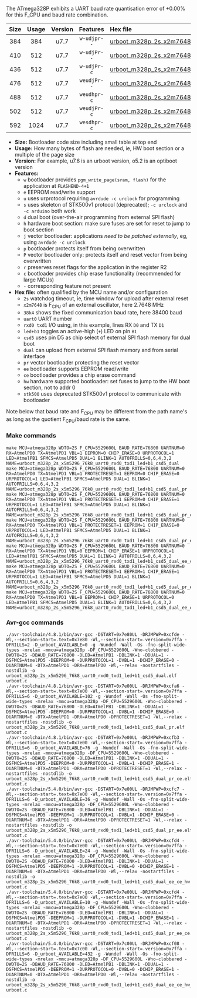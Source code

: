 The ATmega328P exhibits a UART baud rate quantisation error of +0.00% for this F_CPU and baud rate combination.

|Size|Usage|Version|Features|Hex file|
|:-:|:-:|:-:|:-:|:--|
|384|384|u7.7|`w-udjpr--`|[urboot_m328p_2s_x2m7648_38k4_uart0_rxd0_txd1_led+b1_csd5_dual.hex](https://raw.githubusercontent.com/stefanrueger/urboot.hex/main/u7.7/mcus/atmega328p/watchdog_2_s/external_oscillator_x/%2B2m764800_hz/%2B%2B38k4_baud/uart0_rxd0_txd1/led%2Bb1_csd5_dual/urboot_m328p_2s_x2m7648_38k4_uart0_rxd0_txd1_led%2Bb1_csd5_dual.hex)|
|410|512|u7.7|`w-udjPr--`|[urboot_m328p_2s_x2m7648_38k4_uart0_rxd0_txd1_led+b1_csd5_dual_pr.hex](https://raw.githubusercontent.com/stefanrueger/urboot.hex/main/u7.7/mcus/atmega328p/watchdog_2_s/external_oscillator_x/%2B2m764800_hz/%2B%2B38k4_baud/uart0_rxd0_txd1/led%2Bb1_csd5_dual/urboot_m328p_2s_x2m7648_38k4_uart0_rxd0_txd1_led%2Bb1_csd5_dual_pr.hex)|
|436|512|u7.7|`w-udjPr-c`|[urboot_m328p_2s_x2m7648_38k4_uart0_rxd0_txd1_led+b1_csd5_dual_pr_ce.hex](https://raw.githubusercontent.com/stefanrueger/urboot.hex/main/u7.7/mcus/atmega328p/watchdog_2_s/external_oscillator_x/%2B2m764800_hz/%2B%2B38k4_baud/uart0_rxd0_txd1/led%2Bb1_csd5_dual/urboot_m328p_2s_x2m7648_38k4_uart0_rxd0_txd1_led%2Bb1_csd5_dual_pr_ce.hex)|
|476|512|u7.7|`weudjPr--`|[urboot_m328p_2s_x2m7648_38k4_uart0_rxd0_txd1_led+b1_csd5_dual_pr_ee.hex](https://raw.githubusercontent.com/stefanrueger/urboot.hex/main/u7.7/mcus/atmega328p/watchdog_2_s/external_oscillator_x/%2B2m764800_hz/%2B%2B38k4_baud/uart0_rxd0_txd1/led%2Bb1_csd5_dual/urboot_m328p_2s_x2m7648_38k4_uart0_rxd0_txd1_led%2Bb1_csd5_dual_pr_ee.hex)|
|488|512|u7.7|`weudhpr-c`|[urboot_m328p_2s_x2m7648_38k4_uart0_rxd0_txd1_led+b1_csd5_dual_ee_ce_hw.hex](https://raw.githubusercontent.com/stefanrueger/urboot.hex/main/u7.7/mcus/atmega328p/watchdog_2_s/external_oscillator_x/%2B2m764800_hz/%2B%2B38k4_baud/uart0_rxd0_txd1/led%2Bb1_csd5_dual/urboot_m328p_2s_x2m7648_38k4_uart0_rxd0_txd1_led%2Bb1_csd5_dual_ee_ce_hw.hex)|
|502|512|u7.7|`weudjPr-c`|[urboot_m328p_2s_x2m7648_38k4_uart0_rxd0_txd1_led+b1_csd5_dual_pr_ee_ce.hex](https://raw.githubusercontent.com/stefanrueger/urboot.hex/main/u7.7/mcus/atmega328p/watchdog_2_s/external_oscillator_x/%2B2m764800_hz/%2B%2B38k4_baud/uart0_rxd0_txd1/led%2Bb1_csd5_dual/urboot_m328p_2s_x2m7648_38k4_uart0_rxd0_txd1_led%2Bb1_csd5_dual_pr_ee_ce.hex)|
|592|1024|u7.7|`wesdhpr-c`|[urboot_m328p_2s_x2m7648_38k4_uart0_rxd0_txd1_led+b1_csd5_dual_ee_ce_hw_stk500.hex](https://raw.githubusercontent.com/stefanrueger/urboot.hex/main/u7.7/mcus/atmega328p/watchdog_2_s/external_oscillator_x/%2B2m764800_hz/%2B%2B38k4_baud/uart0_rxd0_txd1/led%2Bb1_csd5_dual/urboot_m328p_2s_x2m7648_38k4_uart0_rxd0_txd1_led%2Bb1_csd5_dual_ee_ce_hw_stk500.hex)|

- **Size:** Bootloader code size including small table at top end
- **Usage:** How many bytes of flash are needed, ie, HW boot section or a multiple of the page size
- **Version:** For example, u7.6 is an urboot version, o5.2 is an optiboot version
- **Features:**
  + `w` bootloader provides `pgm_write_page(sram, flash)` for the application at `FLASHEND-4+1`
  + `e` EEPROM read/write support
  + `u` uses urprotocol requiring `avrdude -c urclock` for programming
  + `s` uses skeleton of STK500v1 protocol (deprecated); `-c urclock` and `-c arduino` both work
  + `d` dual boot (over-the-air programming from external SPI flash)
  + `h` hardware boot section: make sure fuses are set for reset to jump to boot section
  + `j` vector bootloader: applications *need to be patched externally*, eg, using `avrdude -c urclock`
  + `p` bootloader protects itself from being overwritten
  + `P` vector bootloader only: protects itself and reset vector from being overwritten
  + `r` preserves reset flags for the application in the register R2
  + `c` bootloader provides chip erase functionality (recommended for large MCUs)
  + `-` corresponding feature not present
- **Hex file:** often qualified by the MCU name and/or configuration
  + `2s` watchdog timeout, ie, time window for upload after external reset
  + `x2m7648` is F<sub>CPU</sub> of an external oscillator, here 2.7648 MHz
  + `38k4` shows the fixed communication baud rate, here 38400 baud
  + `uart0` UART number
  + `rxd0 txd1` I/O using, in this example, lines RX `D0` and TX `D1`
  + `led+b1` toggles an active-high (`+`) LED on pin `B1`
  + `csd5` uses pin D5 as chip select of external SPI flash memory for dual boot
  + `dual` can upload from external SPI flash memory and from serial interface
  + `pr` vector bootloader protecting the reset vector
  + `ee` bootloader supports EEPROM read/write
  + `ce` bootloader provides a chip erase command
  + `hw` hardware supported bootloader: set fuses to jump to the HW boot section, not to addr 0
  + `stk500` uses deprecated STK500v1 protocol to communicate with bootloader


Note below that baud rate and F<sub>CPU</sub> may be different from the path name's as long as the quotient F<sub>CPU</sub>/baud rate is the same.

### Make commands
```
make MCU=atmega328p WDTO=2S F_CPU=5529600L BAUD_RATE=76800 UARTNUM=0 RX=AtmelPD0 TX=AtmelPD1 VBL=1 EEPROM=0 CHIP_ERASE=0 URPROTOCOL=1 LED=AtmelPB1 SFMCS=AtmelPD5 DUAL=1 BLINK=1 AUTOFRILLS=0,6,4,3,2 NAME=urboot_m328p_2s_x5m5296_76k8_uart0_rxd0_txd1_led+b1_csd5_dual
make MCU=atmega328p WDTO=2S F_CPU=5529600L BAUD_RATE=76800 UARTNUM=0 RX=AtmelPD0 TX=AtmelPD1 VBL=1 PROTECTRESET=1 EEPROM=0 CHIP_ERASE=0 URPROTOCOL=1 LED=AtmelPB1 SFMCS=AtmelPD5 DUAL=1 BLINK=1 AUTOFRILLS=0,6,4,3,2 NAME=urboot_m328p_2s_x5m5296_76k8_uart0_rxd0_txd1_led+b1_csd5_dual_pr
make MCU=atmega328p WDTO=2S F_CPU=5529600L BAUD_RATE=76800 UARTNUM=0 RX=AtmelPD0 TX=AtmelPD1 VBL=1 PROTECTRESET=1 EEPROM=0 CHIP_ERASE=1 URPROTOCOL=1 LED=AtmelPB1 SFMCS=AtmelPD5 DUAL=1 BLINK=1 AUTOFRILLS=0,6,4,3,2 NAME=urboot_m328p_2s_x5m5296_76k8_uart0_rxd0_txd1_led+b1_csd5_dual_pr_ce
make MCU=atmega328p WDTO=2S F_CPU=5529600L BAUD_RATE=76800 UARTNUM=0 RX=AtmelPD0 TX=AtmelPD1 VBL=1 PROTECTRESET=1 EEPROM=1 CHIP_ERASE=0 URPROTOCOL=1 LED=AtmelPB1 SFMCS=AtmelPD5 DUAL=1 BLINK=1 AUTOFRILLS=0,6,4,3,2 NAME=urboot_m328p_2s_x5m5296_76k8_uart0_rxd0_txd1_led+b1_csd5_dual_pr_ee
make MCU=atmega328p WDTO=2S F_CPU=5529600L BAUD_RATE=76800 UARTNUM=0 RX=AtmelPD0 TX=AtmelPD1 VBL=0 EEPROM=1 CHIP_ERASE=1 URPROTOCOL=1 LED=AtmelPB1 SFMCS=AtmelPD5 DUAL=1 BLINK=1 AUTOFRILLS=0,6,4,3,2 NAME=urboot_m328p_2s_x5m5296_76k8_uart0_rxd0_txd1_led+b1_csd5_dual_ee_ce_hw
make MCU=atmega328p WDTO=2S F_CPU=5529600L BAUD_RATE=76800 UARTNUM=0 RX=AtmelPD0 TX=AtmelPD1 VBL=1 PROTECTRESET=1 EEPROM=1 CHIP_ERASE=1 URPROTOCOL=1 LED=AtmelPB1 SFMCS=AtmelPD5 DUAL=1 BLINK=1 AUTOFRILLS=0,6,4,3,2 NAME=urboot_m328p_2s_x5m5296_76k8_uart0_rxd0_txd1_led+b1_csd5_dual_pr_ee_ce
make MCU=atmega328p WDTO=2S F_CPU=5529600L BAUD_RATE=76800 UARTNUM=0 RX=AtmelPD0 TX=AtmelPD1 VBL=0 EEPROM=1 CHIP_ERASE=1 URPROTOCOL=0 LED=AtmelPB1 SFMCS=AtmelPD5 DUAL=1 BLINK=1 AUTOFRILLS=0,6,4,3,2 NAME=urboot_m328p_2s_x5m5296_76k8_uart0_rxd0_txd1_led+b1_csd5_dual_ee_ce_hw_stk500
```

### Avr-gcc commands
```
./avr-toolchain/4.8.1/bin/avr-gcc -DSTART=0x7e80UL -DRJMPWP=0xcfde -Wl,--section-start=.text=0x7e80 -Wl,--section-start=.version=0x7ffa -DFRILLS=2 -D_urboot_AVAILABLE=0 -g -Wundef -Wall -Os -fno-split-wide-types -mrelax -mmcu=atmega328p -DF_CPU=5529600L -Wno-clobbered -DWDTO=2S -DBAUD_RATE=76800 -DLED=AtmelPB1 -DBLINK=1 -DDUAL=1 -DSFMCS=AtmelPD5 -DEEPROM=0 -DURPROTOCOL=1 -DVBL=1 -DCHIP_ERASE=0 -DUARTNUM=0 -DTX=AtmelPD1 -DRX=AtmelPD0 -Wl,--relax -nostartfiles -nostdlib -o urboot_m328p_2s_x5m5296_76k8_uart0_rxd0_txd1_led+b1_csd5_dual.elf urboot.c
./avr-toolchain/4.8.1/bin/avr-gcc -DSTART=0x7e00UL -DRJMPWP=0xcfa6 -Wl,--section-start=.text=0x7e00 -Wl,--section-start=.version=0x7ffa -DFRILLS=6 -D_urboot_AVAILABLE=102 -g -Wundef -Wall -Os -fno-split-wide-types -mrelax -mmcu=atmega328p -DF_CPU=5529600L -Wno-clobbered -DWDTO=2S -DBAUD_RATE=76800 -DLED=AtmelPB1 -DBLINK=1 -DDUAL=1 -DSFMCS=AtmelPD5 -DEEPROM=0 -DURPROTOCOL=1 -DVBL=1 -DCHIP_ERASE=0 -DUARTNUM=0 -DTX=AtmelPD1 -DRX=AtmelPD0 -DPROTECTRESET=1 -Wl,--relax -nostartfiles -nostdlib -o urboot_m328p_2s_x5m5296_76k8_uart0_rxd0_txd1_led+b1_csd5_dual_pr.elf urboot.c
./avr-toolchain/4.8.1/bin/avr-gcc -DSTART=0x7e00UL -DRJMPWP=0xcfb3 -Wl,--section-start=.text=0x7e00 -Wl,--section-start=.version=0x7ffa -DFRILLS=6 -D_urboot_AVAILABLE=76 -g -Wundef -Wall -Os -fno-split-wide-types -mrelax -mmcu=atmega328p -DF_CPU=5529600L -Wno-clobbered -DWDTO=2S -DBAUD_RATE=76800 -DLED=AtmelPB1 -DBLINK=1 -DDUAL=1 -DSFMCS=AtmelPD5 -DEEPROM=0 -DURPROTOCOL=1 -DVBL=1 -DCHIP_ERASE=1 -DUARTNUM=0 -DTX=AtmelPD1 -DRX=AtmelPD0 -DPROTECTRESET=1 -Wl,--relax -nostartfiles -nostdlib -o urboot_m328p_2s_x5m5296_76k8_uart0_rxd0_txd1_led+b1_csd5_dual_pr_ce.elf urboot.c
./avr-toolchain/5.4.0/bin/avr-gcc -DSTART=0x7e00UL -DRJMPWP=0xcfc7 -Wl,--section-start=.text=0x7e00 -Wl,--section-start=.version=0x7ffa -DFRILLS=6 -D_urboot_AVAILABLE=36 -g -Wundef -Wall -Os -fno-split-wide-types -mrelax -mmcu=atmega328p -DF_CPU=5529600L -Wno-clobbered -DWDTO=2S -DBAUD_RATE=76800 -DLED=AtmelPB1 -DBLINK=1 -DDUAL=1 -DSFMCS=AtmelPD5 -DEEPROM=1 -DURPROTOCOL=1 -DVBL=1 -DCHIP_ERASE=0 -DUARTNUM=0 -DTX=AtmelPD1 -DRX=AtmelPD0 -DPROTECTRESET=1 -Wl,--relax -nostartfiles -nostdlib -o urboot_m328p_2s_x5m5296_76k8_uart0_rxd0_txd1_led+b1_csd5_dual_pr_ee.elf urboot.c
./avr-toolchain/5.4.0/bin/avr-gcc -DSTART=0x7e00UL -DRJMPWP=0xcfd4 -Wl,--section-start=.text=0x7e00 -Wl,--section-start=.version=0x7ffa -DFRILLS=6 -D_urboot_AVAILABLE=24 -g -Wundef -Wall -Os -fno-split-wide-types -mrelax -mmcu=atmega328p -DF_CPU=5529600L -Wno-clobbered -DWDTO=2S -DBAUD_RATE=76800 -DLED=AtmelPB1 -DBLINK=1 -DDUAL=1 -DSFMCS=AtmelPD5 -DEEPROM=1 -DURPROTOCOL=1 -DVBL=0 -DCHIP_ERASE=1 -DUARTNUM=0 -DTX=AtmelPD1 -DRX=AtmelPD0 -Wl,--relax -nostartfiles -nostdlib -o urboot_m328p_2s_x5m5296_76k8_uart0_rxd0_txd1_led+b1_csd5_dual_ee_ce_hw.elf urboot.c
./avr-toolchain/5.4.0/bin/avr-gcc -DSTART=0x7e00UL -DRJMPWP=0xcfd4 -Wl,--section-start=.text=0x7e00 -Wl,--section-start=.version=0x7ffa -DFRILLS=6 -D_urboot_AVAILABLE=10 -g -Wundef -Wall -Os -fno-split-wide-types -mrelax -mmcu=atmega328p -DF_CPU=5529600L -Wno-clobbered -DWDTO=2S -DBAUD_RATE=76800 -DLED=AtmelPB1 -DBLINK=1 -DDUAL=1 -DSFMCS=AtmelPD5 -DEEPROM=1 -DURPROTOCOL=1 -DVBL=1 -DCHIP_ERASE=1 -DUARTNUM=0 -DTX=AtmelPD1 -DRX=AtmelPD0 -DPROTECTRESET=1 -Wl,--relax -nostartfiles -nostdlib -o urboot_m328p_2s_x5m5296_76k8_uart0_rxd0_txd1_led+b1_csd5_dual_pr_ee_ce.elf urboot.c
./avr-toolchain/5.4.0/bin/avr-gcc -DSTART=0x7c00UL -DRJMPWP=0xcf08 -Wl,--section-start=.text=0x7c00 -Wl,--section-start=.version=0x7ffa -DFRILLS=6 -D_urboot_AVAILABLE=432 -g -Wundef -Wall -Os -fno-split-wide-types -mrelax -mmcu=atmega328p -DF_CPU=5529600L -Wno-clobbered -DWDTO=2S -DBAUD_RATE=76800 -DLED=AtmelPB1 -DBLINK=1 -DDUAL=1 -DSFMCS=AtmelPD5 -DEEPROM=1 -DURPROTOCOL=0 -DVBL=0 -DCHIP_ERASE=1 -DUARTNUM=0 -DTX=AtmelPD1 -DRX=AtmelPD0 -Wl,--relax -nostartfiles -nostdlib -o urboot_m328p_2s_x5m5296_76k8_uart0_rxd0_txd1_led+b1_csd5_dual_ee_ce_hw_stk500.elf urboot.c
```

